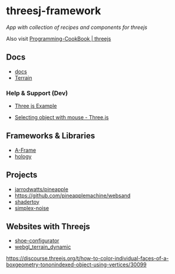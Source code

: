 threesj-framework
=================

_App with collection of recipes and components for threejs_

Also visit [Programming-CookBook | threejs](https://github.com/Koubae/Programming-CookBook/tree/master/Game%20Development/javascript/c)

Docs
----

* [docs](./docs)
* [Terrain](./docs/terrain.md)


### Help & Support (Dev)

* [Three js Example](http://alexan0308.github.io/threejs/examples/)

* [Selecting object with mouse - Three.js](https://stackoverflow.com/questions/32955103/selecting-object-with-mouse-three-js)


Frameworks & Libraries
----------------------


* [A-Frame](https://aframe.io/docs/1.0.0/introduction/)
* [hology](https://hology.app/)


Projects 
--------

* [jarrodwatts/pineapple](https://github.com/jarrodwatts/pineapple)
* https://github.com/pineapplemachine/websand
* [shadertoy](https://www.shadertoy.com)
* [simplex-noise](https://www.npmjs.com/package/simplex-noise)

Websites with Threejs
---------------------

* [shoe-configurator](https://codesandbox.io/s/shoe-configurator-qxjoj)
* [webgl_terrain_dynamic](https://alteredqualia.com/three/examples/webgl_terrain_dynamic.html)

https://discourse.threejs.org/t/how-to-color-individual-faces-of-a-boxgeometry-tononindexed-object-using-vertices/30099
